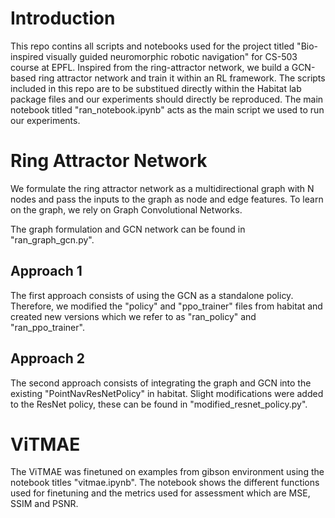 # Introduction 

This repo contins all scripts and notebooks used for the project titled "Bio-inspired visually guided neuromorphic robotic navigation" for CS-503 course at EPFL. Inspired from the ring-attractor network, we build a GCN-based ring attractor network and train it within an RL framework. The scripts included in this repo are to be substitued directly within the Habitat lab package files and our experiments should directly be reproduced. The main notebook titled "ran_notebook.ipynb" acts as the main script we used to run our experiments. 

# Ring Attractor Network
We formulate the ring attractor network as a multidirectional graph with N nodes and pass the inputs to the graph as node and edge features. To learn on the graph, we rely on Graph Convolutional Networks.

The graph formulation and GCN network can be found in "ran_graph_gcn.py".

## Approach 1
The first approach consists of using the GCN as a standalone policy. Therefore, we modified the "policy" and "ppo_trainer" files from habitat and created new versions which we refer to as "ran_policy" and "ran_ppo_trainer".

## Approach 2
The second approach consists of integrating the graph and GCN into the existing "PointNavResNetPolicy" in habitat. Slight modifications were added to the ResNet policy, these can be found in "modified_resnet_policy.py".
# ViTMAE
The ViTMAE was finetuned on examples from gibson environment using the notebook titles "vitmae.ipynb". The notebook shows the different functions used for finetuning and the metrics used for assessment which are MSE, SSIM and PSNR. 